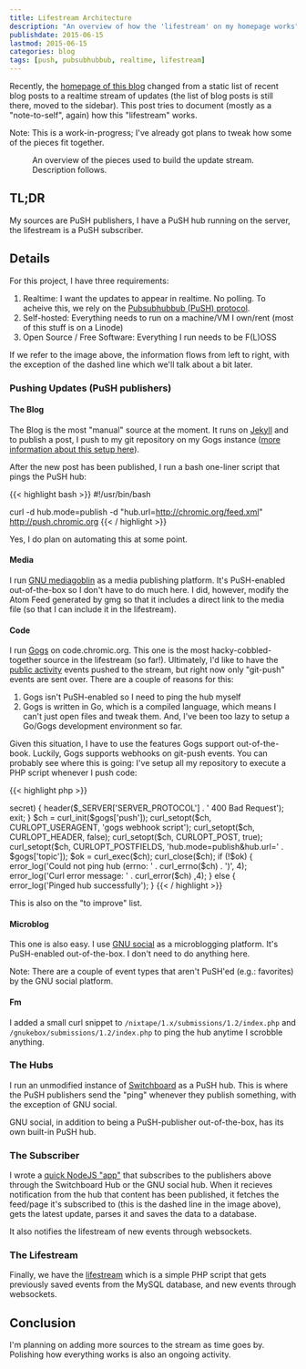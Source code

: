 ```yaml
---
title: Lifestream Architecture
description: "An overview of how the 'lifestream' on my homepage works"
publishdate: 2015-06-15
lastmod: 2015-06-15
categories: blog
tags: [push, pubsubhubbub, realtime, lifestream]
---
```


<div class="p-summary">
  <p>
    Recently, the <a href="https://chromic.org">homepage of this blog</a> changed from
    a static list of recent blog posts to a realtime stream of updates (the list
    of blog posts is still there, moved to the sidebar). This post tries to
    document (mostly as a "note-to-self", again) how this "lifestream" works.
  </p>

  <p>
    Note: This is a work-in-progress; I've already got plans to tweak how some
    of the pieces fit together.
  </p>
</div>
<!--more-->

<figure>
  <a href="/images/lifestream/lifestream.jpg"><img src="/images/lifestream/lifestream_s.jpg" alt=""></a>
  <figcaption>
    An overview of the pieces used to build the update stream.
    Description follows.
  </figcaption>
</figure>

<h2>TL;DR</h2>

<p>
  My sources are PuSH publishers, I have a PuSH hub running on the server,
  the lifestream is a PuSH subscriber.
</p>

<h2>Details</h2>

<p>
  For this project, I have three requirements:
</p>

<ol>
  <li>
    Realtime: I want the updates to appear in realtime. No polling.
    To acheive this, we rely on the
    <a href="https://en.wikipedia.org/wiki/PubSubHubbub">Pubsubhubbub
    (PuSH) protocol</a>.
  </li>
  <li>
    Self-hosted: Everything needs to run on a machine/VM I own/rent (most
    of this stuff is on a Linode)
  </li>
  <li>Open Source / Free Software: Everything I run needs to be F(L)OSS</li>
</ol>

<p>
  If we refer to the image above, the information flows from left to right, with
  the exception of the dashed line which we'll talk about a bit later.
</p>

<h3>Pushing Updates (PuSH publishers)</h3>

<h4>The Blog</h4>

<p>
  The Blog is the most "manual" source at the moment. It runs on
  <a href="http://jekyllrb.com/">Jekyll</a> and to publish a post, I push to my
  git repository on my Gogs instance
  (<a href="/blog/git-gogs-jekyll/">more information about this setup here</a>).
</p>

<p>
  After the new post has been published, I run a bash one-liner script that
  pings the PuSH hub:
</p>

{{< highlight bash >}}
#!/usr/bin/bash

curl -d hub.mode=publish -d "hub.url=http://chromic.org/feed.xml" http://push.chromic.org
{{< / highlight >}}

<p>
  Yes, I do plan on automating this at some point.
</p>

<h4>Media</h4>

<p>
  I run <a href="http://mediagoblin.org/">GNU mediagoblin</a> as a media
  publishing platform. It's PuSH-enabled out-of-the-box so I don't have to do
  much here. I did, however, modify the Atom Feed generated by gmg so that it
  includes a direct link to the media file (so that I can include it in the
  lifestream).
</p>

<h4>Code</h4>

<p>
  I run <a href="http://gogs.io/">Gogs</a> on code.chromic.org. This one is the
  most hacky-cobbled-together source in the lifestream (so far!). Ultimately,
  I'd like to have the
  <a href="https://code.chromic.org/chimo?tab=activity">public activity</a> events
  pushed to the stream, but right now only "git-push" events are sent over.
  There are a couple of reasons for this:
</p>

<ol>
  <li>Gogs isn't PuSH-enabled so I need to ping the hub myself</li>
  <li>
    Gogs is written in Go, which is a compiled language, which means I can't just
    open files and tweak them. And, I've been too lazy to setup a Go/Gogs
    development environment so far.
  </li>
</ol>

<p>
  Given this situation, I have to use the features Gogs support out-of-the-book.
  Luckily, Gogs supports webhooks on git-push events. You can probably see where
  this is going: I've setup all my repository to execute a PHP script whenever
  I push code:
</p>

{{< highlight php >}}

<?php
require_once('../../_config.php');

$gogs = $config['gogs'];
$data = file_get_contents('php://input');

// Invalid payload
try {
    $json = json_decode($data);
} catch (Exception $e) {
    header($_SERVER['SERVER_PROTOCOL'] . ' 400 Bad Request');
    exit;
}

// Invalid 'secret'
if ($gogs['secret'] !== $json->secret) {
    header($_SERVER['SERVER_PROTOCOL'] . ' 400 Bad Request');
    exit;
}

$ch = curl_init($gogs['push']);
curl_setopt($ch, CURLOPT_USERAGENT, 'gogs webhook script');
curl_setopt($ch, CURLOPT_HEADER, false);
curl_setopt($ch, CURLOPT_POST, true);
curl_setopt($ch, CURLOPT_POSTFIELDS, 'hub.mode=publish&hub.url=' . $gogs['topic']);
$ok = curl_exec($ch);
curl_close($ch);

if (!$ok) {
    error_log('Could not ping hub (errno: ' . curl_errno($ch) . ')', 4);
    error_log('Curl error message: ' . curl_error($ch) ,4);
} else {
    error_log('Pinged hub successfully');
}
{{< / highlight >}}

<p>
  This is also on the "to improve" list.
</p>

<h4>Microblog</h4>

<p>
  This one is also easy. I use <a href="https://gnu.io/social/">GNU social</a> as a
  microblogging platform. It's PuSH-enabled out-of-the-box. I don't need to do
  anything here.
</p>

<p>
  Note: There are a couple of event types that aren't PuSH'ed (e.g.: favorites)
  by the GNU social platform.
</p>

<h4>Fm</h4>

<p>
  I added a small curl snippet to <code>/nixtape/1.x/submissions/1.2/index.php</code>
  and <code>/gnukebox/submissions/1.2/index.php</code> to ping the hub anytime I scrobble
  anything.
</p>

<h3>The Hubs</h3>

<p>
  I run an unmodified instance of
  <a href="https://github.com/aaronpk/Switchboard">Switchboard</a> as a PuSH
  hub. This is where the PuSH publishers send the "ping" whenever they publish
  something, with the exception of GNU social.
</p>

<p>
  GNU social, in addition to being a PuSH-publisher out-of-the-box, has its own
  built-in PuSH hub.
</p>

<h3>The Subscriber</h3>

<p>
  I wrote a <a href="http://github.com/chimo/lifestream">quick NodeJS "app"</a>
  that subscribes to the publishers above through the Switchboard Hub or the GNU
  social hub. When it recieves notification from the hub that content has been
  published, it fetches the feed/page it's subscribed to (this is the dashed
  line in the image above), gets the latest update, parses it and saves the data
  to a database.
</p>

<p>
  It also notifies the lifestream of new events through websockets.
</p>

<h3>The Lifestream</h3>

<p>
  Finally, we have the
  <a href="https://github.com/chimo/chromic.org/blob/master/index.php">lifestream</a>
  which is a simple PHP script that gets previously saved events from the MySQL
  database, and new events through websockets.
</p>

<h2>Conclusion</h2>

<p>
  I'm planning on adding more sources to the stream as time goes by. Polishing how
  everything works is also an ongoing activity.
</p>
